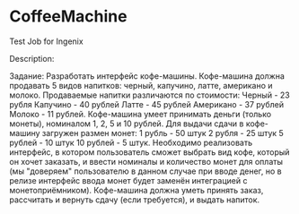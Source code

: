 # CoffeeMachine
Test Job for Ingenix

Description:

Задание: Разработать интерфейс кофе-машины. Кофе-машина должна продавать 5 видов напитков: черный, капучино, латте, американо и молоко. Продаваемые напитки различаются по стоимости: Черный - 23 рубля Капучино - 40 рублей Латте - 45 рублей Американо - 37 рублей Молоко - 11 рублей. Кофе-машина умеет принимать деньги (только монеты), номиналом 1, 2, 5 и 10 рублей. Для выдачи сдачи в кофе-машину загружен размен монет: 1 рубль - 50 штук 2 рубля - 25 штук 5 рублей - 10 штук 10 рублей - 5 штук. Необходимо реализовать интерфейс, в котором пользователь сможет выбрать вид кофе, который он хочет заказать, и ввести номиналы и количество монет для оплаты (мы "доверяем" пользователю в данном случае при вводе денег, но в релизе интерфейс ввода монет будет заменён интеграцией с монетоприёмником). Кофе-машина должна уметь принять заказ, рассчитать и вернуть сдачу (если требуется), и выдать напиток.
